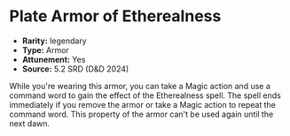 
# Plate Armor of Etherealness

* **Rarity:** legendary
* **Type:** Armor
* **Attunement:** Yes
* **Source:** 5.2 SRD (D&D 2024)


While you're wearing this armor, you can take a Magic action and use a command word to gain the effect of the Etherealness spell. The spell ends immediately if you remove the armor or take a Magic action to repeat the command word. This property of the armor can't be used again until the next dawn.

